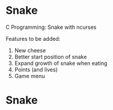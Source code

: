 # Snake
C Programming: Snake with ncurses

Features to be added:
1. New cheese
2. Better start position of snake
3. Expand growth of snake when eating
4. Points (and lives)
5. Game menu
# Snake
